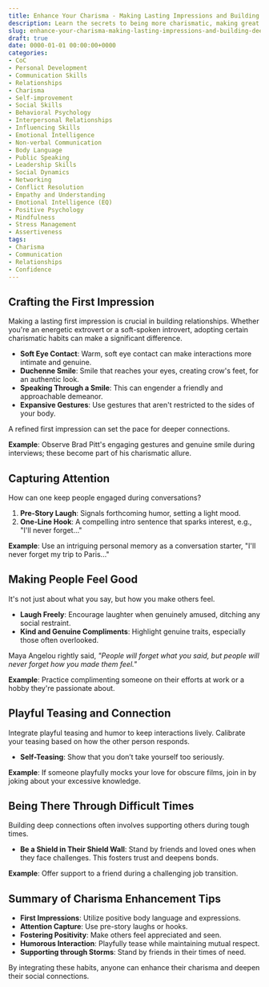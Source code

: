 ```yaml
---
title: Enhance Your Charisma - Making Lasting Impressions and Building Deep Relationships
description: Learn the secrets to being more charismatic, making great first impressions, and building lasting relationships, regardless of whether you are an extrovert or an introvert.
slug: enhance-your-charisma-making-lasting-impressions-and-building-deep-relationships
draft: true
date: 0000-01-01 00:00:00+0000
categories:
- CoC
- Personal Development
- Communication Skills
- Relationships
- Charisma
- Self-improvement
- Social Skills
- Behavioral Psychology
- Interpersonal Relationships
- Influencing Skills
- Emotional Intelligence
- Non-verbal Communication
- Body Language
- Public Speaking
- Leadership Skills
- Social Dynamics
- Networking
- Conflict Resolution
- Empathy and Understanding
- Emotional Intelligence (EQ)
- Positive Psychology
- Mindfulness
- Stress Management
- Assertiveness 
tags:
- Charisma
- Communication
- Relationships
- Confidence
---
```


## Crafting the First Impression

Making a lasting first impression is crucial in building relationships. Whether you're an energetic extrovert or a soft-spoken introvert, adopting certain charismatic habits can make a significant difference.

- **Soft Eye Contact**: Warm, soft eye contact can make interactions more intimate and genuine.
- **Duchenne Smile**: Smile that reaches your eyes, creating crow's feet, for an authentic look.
- **Speaking Through a Smile**: This can engender a friendly and approachable demeanor.
- **Expansive Gestures**: Use gestures that aren't restricted to the sides of your body.

A refined first impression can set the pace for deeper connections.

**Example**: Observe Brad Pitt's engaging gestures and genuine smile during interviews; these become part of his charismatic allure.

## Capturing Attention

How can one keep people engaged during conversations?

1. **Pre-Story Laugh**: Signals forthcoming humor, setting a light mood.
2. **One-Line Hook**: A compelling intro sentence that sparks interest, e.g., "I'll never forget..."

**Example**: Use an intriguing personal memory as a conversation starter, "I'll never forget my trip to Paris..."

## Making People Feel Good

It's not just about what you say, but how you make others feel.

- **Laugh Freely**: Encourage laughter when genuinely amused, ditching any social restraint.
- **Kind and Genuine Compliments**: Highlight genuine traits, especially those often overlooked.

Maya Angelou rightly said, _"People will forget what you said, but people will never forget how you made them feel."_

**Example**: Practice complimenting someone on their efforts at work or a hobby they're passionate about.

## Playful Teasing and Connection

Integrate playful teasing and humor to keep interactions lively. Calibrate your teasing based on how the other person responds.

- **Self-Teasing**: Show that you don’t take yourself too seriously.

**Example**: If someone playfully mocks your love for obscure films, join in by joking about your excessive knowledge.

## Being There Through Difficult Times

Building deep connections often involves supporting others during tough times.

- **Be a Shield in Their Shield Wall**: Stand by friends and loved ones when they face challenges. This fosters trust and deepens bonds.

**Example**: Offer support to a friend during a challenging job transition.

## Summary of Charisma Enhancement Tips

- **First Impressions**: Utilize positive body language and expressions.
- **Attention Capture**: Use pre-story laughs or hooks.
- **Fostering Positivity**: Make others feel appreciated and seen.
- **Humorous Interaction**: Playfully tease while maintaining mutual respect.
- **Supporting through Storms**: Stand by friends in their times of need.

By integrating these habits, anyone can enhance their charisma and deepen their social connections.
